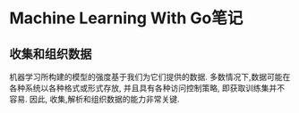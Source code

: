 # Machine Learning With Go笔记

## 收集和组织数据
机器学习所构建的模型的强度基于我们为它们提供的数据.
多数情况下,数据可能在各种系统以各种格式或形式存放, 并且具有各种访问控制策略, 即获取训练集并不容易. 因此, 收集,解析和组织数据的能力非常关键.
